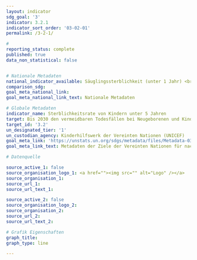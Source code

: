 ```yaml
---
layout: indicator
sdg_goal: '3'
indicator: 3.2.1
indicator_sort_order: '03-02-01'
permalink: /3-2-1/

#
reporting_status: complete
published: true
data_non_statistical: false


# Nationale Metadaten
national_indicator_available: Säuglingssterblichkeit (unter 1 Jahr) <br> Kindersterblichkeit unter 5 Jahren
comparison_sdg:
goal_meta_national_link:
goal_meta_national_link_text: Nationale Metadaten

# Globale Metadaten
indicator_name: Sterblichkeitsrate von Kindern unter 5 Jahren
target: Bis 2030 den vermeidbaren Todesfällen bei Neugeborenen und Kindern unter 5 Jahren ein Ende setzen, mit dem von allen Ländern zu verfolgenden Ziel, die Sterblichkeit bei Neugeborenen mindestens auf 12 je 1.000 Lebendgeburten und bei Kindern unter 5 Jahren mindestens auf 25 je 1.000 Lebendgeburten zu senken
target_id: '3.2'
un_designated_tier: '1'
un_custodian_agency: Kinderhilfswerk der Vereinten Nationen (UNICEF)
goal_meta_link: 'https://unstats.un.org/sdgs/metadata/files/Metadata-03-02-01.pdf'
goal_meta_link_text: Metadaten der Ziele der Vereinten Nationen für nachhaltige Entwicklung

# Datenquelle

source_active_1: false
source_organisation_logo_1: <a href=""><img src="" alt="Logo" /></a>
source_organisation_1:
source_url_1:
source_url_text_1:

source_active_2: false
source_organisation_logo_2:
source_organisation_2:
source_url_2:
source_url_text_2:

# Grafik Eigenschaften
graph_title:
graph_type: line

---
```


